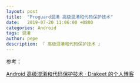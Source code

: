 ```yaml
---
layout: post
title:  "Proguard混淆 高级混淆和代码保护技术"
date:   2019-07-20 11:06:00 +0800
categories: Android
tags: 混淆
author: pepe
description: 『 高级混淆和代码保护技术 』
---
```



参考：

[Android 高级混淆和代码保护技术 · Drakeet 的个人博客](https://blog.csdn.net/hqiangtai/article/details/76037244)
